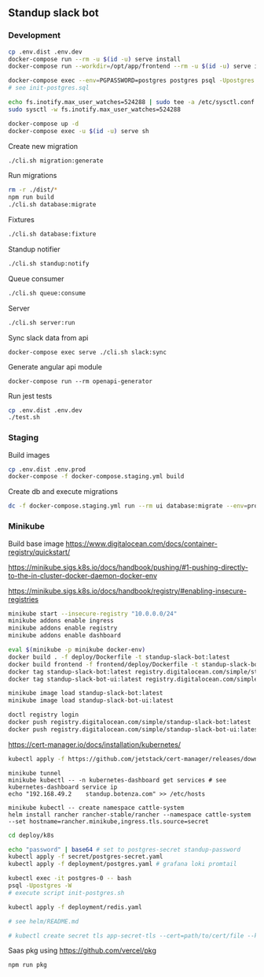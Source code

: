 ## Standup slack bot


### Development

```bash
cp .env.dist .env.dev
docker-compose run --rm -u $(id -u) serve install
docker-compose run --workdir=/opt/app/frontend --rm -u $(id -u) serve install

docker-compose exec --env=PGPASSWORD=postgres postgres psql -Upostgres
# see init-postgres.sql

echo fs.inotify.max_user_watches=524288 | sudo tee -a /etc/sysctl.conf && sudo sysctl -p
sudo sysctl -w fs.inotify.max_user_watches=524288

docker-compose up -d
docker-compose exec -u $(id -u) serve sh
```

Create new migration
```bash
./cli.sh migration:generate
```

Run migrations
```bash
rm -r ./dist/*
npm run build
./cli.sh database:migrate
```

Fixtures
```bash
./cli.sh database:fixture
```

Standup notifier
```bash
./cli.sh standup:notify
```

Queue consumer
```bash
./cli.sh queue:consume
```

Server
```bash
./cli.sh server:run
```

Sync slack data from api
```shell
docker-compose exec serve ./cli.sh slack:sync
```

Generate angular api module
```shell
docker-compose run --rm openapi-generator
```

Run jest tests
```bash
cp .env.dist .env.dev
./test.sh

```

### Staging

Build images
```bash
cp .env.dist .env.prod
docker-compose -f docker-compose.staging.yml build
```
Create db and execute migrations
```bash
dc -f docker-compose.staging.yml run --rm ui database:migrate --env=prod
```

### Minikube

Build base image
https://www.digitalocean.com/docs/container-registry/quickstart/

https://minikube.sigs.k8s.io/docs/handbook/pushing/#1-pushing-directly-to-the-in-cluster-docker-daemon-docker-env

https://minikube.sigs.k8s.io/docs/handbook/registry/#enabling-insecure-registries
```bash
minikube start --insecure-registry "10.0.0.0/24"
minikube addons enable ingress
minikube addons enable registry
minikube addons enable dashboard
```

```bash
eval $(minikube -p minikube docker-env)
docker build . -f deploy/Dockerfile -t standup-slack-bot:latest
docker build frontend -f frontend/deploy/Dockerfile -t standup-slack-bot-ui:latest
docker tag standup-slack-bot:latest registry.digitalocean.com/simple/standup-slack-bot:latest
docker tag standup-slack-bot-ui:latest registry.digitalocean.com/simple/standup-slack-bot-ui:latest

minikube image load standup-slack-bot:latest
minikube image load standup-slack-bot-ui:latest

doctl registry login
docker push registry.digitalocean.com/simple/standup-slack-bot:latest
docker push registry.digitalocean.com/simple/standup-slack-bot-ui:latest
```


https://cert-manager.io/docs/installation/kubernetes/

```bash
kubectl apply -f https://github.com/jetstack/cert-manager/releases/download/v1.5.3/cert-manager.yaml
```

```shell
minikube tunnel
minikube kubectl -- -n kubernetes-dashboard get services # see kubernetes-dashboard service ip
echo "192.168.49.2    standup.botenza.com" >> /etc/hosts

minikube kubectl -- create namespace cattle-system
helm install rancher rancher-stable/rancher --namespace cattle-system --set hostname=rancher.minikube,ingress.tls.source=secret
```

```bash
cd deploy/k8s

echo "password" | base64 # set to postgres-secret standup-password
kubectl apply -f secret/postgres-secret.yaml
kubectl apply -f deployment/postgres.yaml # grafana loki promtail

kubectl exec -it postgres-0 -- bash
psql -Upostgres -W
# execute script init-postgres.sh

kubectl apply -f deployment/redis.yaml

# see helm/README.md

# kubectl create secret tls app-secret-tls --cert=path/to/cert/file --key=path/to/key/file
```

Saas pkg using https://github.com/vercel/pkg

```
npm run pkg
```
